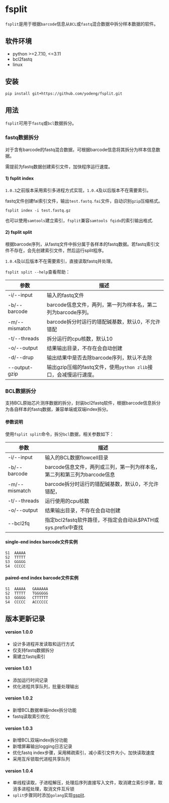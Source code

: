 # fsplit

`fsplit`是用于根据`barcode`信息从`BCL`或`fastq`混合数据中拆分样本数据的软件。



## 软件环境

+ python >=2.7.10, <=3.11
+ bcl2fastq
+ linux



## 安装

```
pip install git+https://github.com/yodeng/fsplit.git
```



## 用法

`fsplit`可用于`fastq`或`bcl`数据拆分。



### fastq数据拆分

对于含有barcode的fastq混合数据，可根据barcode信息将其拆分为样本信息数据。

需提前为fastq数据创建索引文件，加快程序运行速度。

#### 1) fsplit index

`1.0.3`之前版本采用索引多进程方式实现，`1.0.4`及以后版本不在需要索引。

fastq文件创建fai索引文件，输出`test.fastq.fai`文件，自动识别`gzip`压缩格式。

```
fsplit index -i test.fastq.gz
```

也可以使用`samtools`建立索引，`fsplit`兼容`samtools fqidx`的索引输出格式.



#### 2) fsplit split

根据barcode序列，从fastq文件中拆分属于各样本的fastq数据。若fastq索引文件不存在，会先创建索引文件，然后运行split程序。

`1.0.4`及以后版本不在需要索引，直接读取fastq并处理。

`fsplit split --help`查看帮助：

| 参数          | 描述                                                         |
| ------------- | ------------------------------------------------------------ |
| -i/--input    | 输入的fastq文件                                              |
| -b/--barcode  | barcode信息文件，两列，第一列为样本名，第二列为barcode序列。 |
| -m/--mismatch | barcode拆分时运行的错配碱基数，默认0，不允许错配             |
| -t/--threads  | 拆分运行的cpu核数，默认10                                    |
| -o/--output   | 结果输出目录，不存在会自动创建                               |
| -d/--drup     | 输出结果中是否去除barcode序列，默认不去除                    |
| --output-gzip | 输出gzip压缩的fastq文件，使用`python zlib`接口，会减慢运行速度。 |



### BCL数据拆分

支持BCL原始芯片测序数据的拆分，封装bcl2fastq软件，根据barcode信息拆分为各自样本的fastq数据，兼容单端或双端index拆分。



#### 参数说明

使用`fsplit split`命令，拆分`bcl`数据，相关参数如下：

| 参数          | 描述                                                         |
| ------------- | ------------------------------------------------------------ |
| -i/--input    | 输入的BCL数据flowcell目录                                    |
| -b/--barcode  | barcode信息文件，两列或三列，第一列为样本名，第二列和第三列为barcode信息 |
| -m/--mismatch | barcode拆分时运行的错配碱基数，默认0，不允许错配，           |
| -t/--threads  | 运行使用的cpu核数                                            |
| -o/--output   | 结果输出目录，不存在会自动创建                               |
| --bcl2fq      | 指定bcl2fastq软件路径，不指定会自动从$PATH或sys.prefix中查找 |



#### single-end index barcode文件实例

```
S1  AAAAA
S2  TTTTT
S3  GGGGG
S4  CCCCC
```



#### paired-end index barcode文件实例

```
S1  AAAAA   GAAAAAA
S2  TTTTT   TGGGGGG
S3  GGGGG   CTTTTTT
S4  CCCCC   ACCCCCC
```





## 版本更新记录

#### version 1.0.0

+ 设计多进程并发读取和运行方式
+ 仅支持fastq数据拆分
+ 需建立fastq索引



#### version 1.0.1

+ 添加运行时间记录
+ 优化进程共享队列，批量处理输出



#### version 1.0.2

+ 新增BCL数据单端index拆分功能
+ fastq读取索引优化



#### version 1.0.3

+ 新增BCL双端index拆分功能
+ 新增屏幕输出logging日志记录
+ 优化fastq index步骤，采用稀疏索引，减小索引文件大小，加快读取速度
+ 采用互斥锁取代进程共享队列



#### version 1.0.4

+ 单线程读取，子进程解压，处理后序列直接写入文件，取消建立索引步骤，取消多进程处理，取消文件互斥锁
+ `split`步骤同时添加`golang`实现[gsplit](src/gsplit.go).
